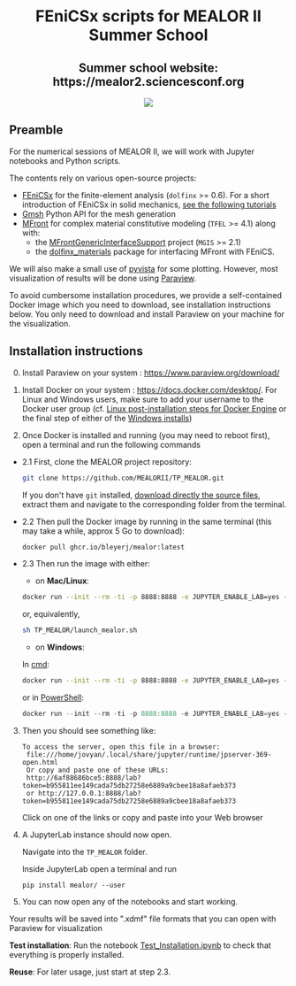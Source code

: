 <h1 align="center"> FEniCSx scripts for MEALOR II Summer School </h1>
<h2 align="center"> Summer school website: https://mealor2.sciencesconf.org </h2>
<p align="center">
  <img src="https://mealor2.sciencesconf.org/data/pages/montage1.png" />
</p>

## Preamble

For the numerical sessions of MEALOR II, we will work with Jupyter notebooks and Python scripts.

The contents rely on various open-source projects:
* [FEniCSx](https://fenicsproject.org/) for the finite-element analysis (`dolfinx` >= 0.6). For a short introduction of FEniCSx in solid mechanics, [see the following tutorials](https://gitlab.enpc.fr/navier-fenics/fenicsx-tutorials)
* [Gmsh](https://gmsh.info/) Python API for the mesh generation
* [MFront](https://tfel.sourceforge.net/) for complex material constitutive modeling (`TFEL` >= 4.1) along with:
   - the [MFrontGenericInterfaceSupport](https://github.com/thelfer/MFrontGenericInterfaceSupport) project (`MGIS` >= 2.1)
   - the [dolfinx_materials](https://gitlab.enpc.fr/navier-fenics/dolfinx_materials) package for interfacing MFront with FEniCS.

We will also make a small use of [pyvista](https://pyvista.org/) for some plotting. However, most visualization of results will be done using [Paraview](https://www.paraview.org/).

To avoid cumbersome installation procedures, we provide a self-contained Docker image which you need to download, see installation instructions below. You only need to download and install Paraview on your machine for the visualization.

## Installation instructions

0. Install Paraview on your system : https://www.paraview.org/download/
   
2. Install Docker on your system : https://docs.docker.com/desktop/. For Linux and Windows users, make sure to add your username to the Docker user group (cf. [Linux post-installation steps for Docker Engine](https://docs.docker.com/engine/install/linux-postinstall/) or the final step of either of the [Windows installs](https://docs.docker.com/desktop/install/windows-install/#install-docker-desktop-on-windows))

3. Once Docker is installed and running (you may need to reboot first), open a terminal and run the following commands

- 2.1 First, clone the MEALOR project repository:
  
  ```bash
  git clone https://github.com/MEALORII/TP_MEALOR.git
  ```

  If you don't have `git` installed, [download directly the source files](https://github.com/MEALORII/TP_MEALOR/archive/refs/heads/main.zip), extract them and navigate to the corresponding folder from the terminal.

- 2.2 Then pull the Docker image by running in the same terminal (this may take a while, approx 5 Go to download):

    ```bash
    docker pull ghcr.io/bleyerj/mealor:latest
    ```
 
 - 2.3 Then run the image with either:  

     * on **Mac/Linux**:
  
      ```bash
      docker run --init --rm -ti -p 8888:8888 -e JUPYTER_ENABLE_LAB=yes -e CHOWN_HOME=yes -e CHOWN_EXTRAOPTS='-hR' --user root -v "$(pwd)":/home/jovyan/shared ghcr.io/bleyerj/mealor:latest
      ```
      or, equivalently,
      ```bash
      sh TP_MEALOR/launch_mealor.sh
      ```
     
    * on **Windows**:
    
    In [cmd](https://learn.microsoft.com/fr-fr/windows-server/administration/windows-commands/cmd):
    ```bash
    docker run --init --rm -ti -p 8888:8888 -e JUPYTER_ENABLE_LAB=yes -e CHOWN_HOME=yes -e CHOWN_EXTRAOPTS='-hR' --user root -v "%cd%":/home/jovyan/shared ghcr.io/bleyerj/mealor:latest
    ```
    or in [PowerShell](https://github.com/PowerShell/PowerShell):
    ```powershell
    docker run --init --rm -ti -p 8888:8888 -e JUPYTER_ENABLE_LAB=yes -e CHOWN_HOME=yes -e CHOWN_EXTRAOPTS='-hR' --user root -v "${pwd}:/home/jovyan/shared" ghcr.io/bleyerj/mealor:latest
    ```
    

3. Then you should see something like:
    ```
    To access the server, open this file in a browser:
     file:///home/jovyan/.local/share/jupyter/runtime/jpserver-369-open.html
     Or copy and paste one of these URLs:
     http://6af88686bce5:8888/lab?token=b955811ee149cada75db27258e6889a9cbee18a8afaeb373
     or http://127.0.0.1:8888/lab?token=b955811ee149cada75db27258e6889a9cbee18a8afaeb373
    ```
    Click on one of the links or copy and paste into your Web browser

4. A JupyterLab instance should now open.
   
   Navigate into the `TP_MEALOR` folder.

   Inside JupyterLab open a terminal and run
   ```
   pip install mealor/ --user
   ```

6. You can now open any of the notebooks and start working.

Your results will be saved into ".xdmf" file formats that you can open with Paraview for visualization

**Test installation**: Run the notebook [Test_Installation.ipynb](Test_Installation.ipynb) to check that everything is properly installed.

**Reuse**: For later usage, just start at step 2.3.
